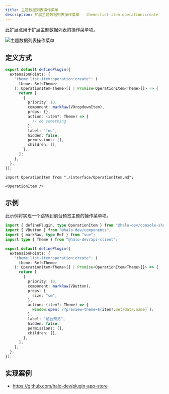 ```yaml
---
title: 主题数据列表操作菜单
description: 扩展主题数据列表操作菜单 - theme:list-item:operation:create
---
```


此扩展点用于扩展主题数据列表的操作菜单项。

![主题数据列表操作菜单](/img/developer-guide/plugin/api-reference/ui/extension-points/theme-list-item-operation-create.png)

## 定义方式

```ts
export default definePlugin({
  extensionPoints: {
    "theme:list-item:operation:create": (
      theme: Ref<Theme>
    ): OperationItem<Theme>[] | Promise<OperationItem<Theme>[]> => {
      return [
        {
          priority: 10,
          component: markRaw(VDropdownItem),
          props: {},
          action: (item?: Theme) => {
            // do something
          },
          label: "foo",
          hidden: false,
          permissions: [],
          children: [],
        },
      ];
    },
  },
});
```

```mdx-code-block
import OperationItem from "./interface/OperationItem.md";

<OperationItem />
```

## 示例

此示例将实现一个跳转到前台预览主题的操作菜单项。

```ts
import { definePlugin, type OperationItem } from "@halo-dev/console-shared";
import { VButton } from "@halo-dev/components";
import { markRaw, type Ref } from "vue";
import type { Theme } from "@halo-dev/api-client";

export default definePlugin({
  extensionPoints: {
    "theme:list-item:operation:create": (
      theme: Ref<Theme>
    ): OperationItem<Theme>[] | Promise<OperationItem<Theme>[]> => {
      return [
        {
          priority: 10,
          component: markRaw(VButton),
          props: {
            size: "sm",
          },
          action: (item?: Theme) => {
            window.open(`/?preview-theme=${item?.metadata.name}`);
          },
          label: "前台预览",
          hidden: false,
          permissions: [],
          children: [],
        },
      ];
    },
  },
});
```

## 实现案例

- <https://github.com/halo-dev/plugin-app-store>
